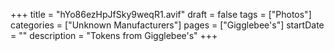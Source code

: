+++
title = "hYo86ezHpJfSky9weqR1.avif"
draft = false
tags = ["Photos"]
categories = ["Unknown Manufacturers"]
pages = ["Gigglebee's"]
startDate = ""
description = "Tokens from Gigglebee's"
+++
